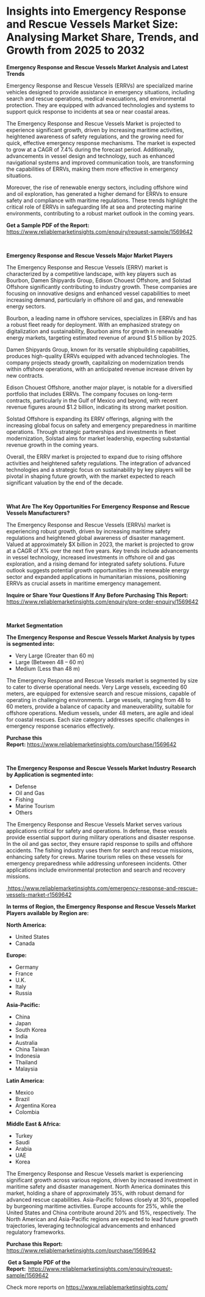 <p><h1>Insights into Emergency Response and Rescue Vessels Market Size: Analysing Market Share, Trends, and Growth from 2025 to 2032</h1></p><p><strong>Emergency Response and Rescue Vessels Market Analysis and Latest Trends</strong></p>
<p><p>Emergency Response and Rescue Vessels (ERRVs) are specialized marine vehicles designed to provide assistance in emergency situations, including search and rescue operations, medical evacuations, and environmental protection. They are equipped with advanced technologies and systems to support quick response to incidents at sea or near coastal areas.</p><p>The Emergency Response and Rescue Vessels Market is projected to experience significant growth, driven by increasing maritime activities, heightened awareness of safety regulations, and the growing need for quick, effective emergency response mechanisms. The market is expected to grow at a CAGR of 7.4% during the forecast period. Additionally, advancements in vessel design and technology, such as enhanced navigational systems and improved communication tools, are transforming the capabilities of ERRVs, making them more effective in emergency situations. </p><p>Moreover, the rise of renewable energy sectors, including offshore wind and oil exploration, has generated a higher demand for ERRVs to ensure safety and compliance with maritime regulations. These trends highlight the critical role of ERRVs in safeguarding life at sea and protecting marine environments, contributing to a robust market outlook in the coming years.</p></p>
<p><strong>Get a Sample PDF of the Report:&nbsp;</strong> <a href="https://www.reliablemarketinsights.com/enquiry/request-sample/1569642?utm_campaign=3556&utm_medium=2&utm_source=Github&utm_content=ia&utm_term=25032025&utm_id=emergency-response-and-rescue-vessels">https://www.reliablemarketinsights.com/enquiry/request-sample/1569642</a></p>
<p>&nbsp;</p>
<p><strong>Emergency Response and Rescue Vessels Major Market Players</strong></p>
<p><p>The Emergency Response and Rescue Vessels (ERRV) market is characterized by a competitive landscape, with key players such as Bourbon, Damen Shipyards Group, Edison Chouest Offshore, and Solstad Offshore significantly contributing to industry growth. These companies are focusing on innovative designs and enhanced vessel capabilities to meet increasing demand, particularly in offshore oil and gas, and renewable energy sectors.</p><p>Bourbon, a leading name in offshore services, specializes in ERRVs and has a robust fleet ready for deployment. With an emphasized strategy on digitalization and sustainability, Bourbon aims for growth in renewable energy markets, targeting estimated revenue of around $1.5 billion by 2025.</p><p>Damen Shipyards Group, known for its versatile shipbuilding capabilities, produces high-quality ERRVs equipped with advanced technologies. The company projects steady growth, capitalizing on modernization trends within offshore operations, with an anticipated revenue increase driven by new contracts.</p><p>Edison Chouest Offshore, another major player, is notable for a diversified portfolio that includes ERRVs. The company focuses on long-term contracts, particularly in the Gulf of Mexico and beyond, with recent revenue figures around $1.2 billion, indicating its strong market position.</p><p>Solstad Offshore is expanding its ERRV offerings, aligning with the increasing global focus on safety and emergency preparedness in maritime operations. Through strategic partnerships and investments in fleet modernization, Solstad aims for market leadership, expecting substantial revenue growth in the coming years.</p><p>Overall, the ERRV market is projected to expand due to rising offshore activities and heightened safety regulations. The integration of advanced technologies and a strategic focus on sustainability by key players will be pivotal in shaping future growth, with the market expected to reach significant valuation by the end of the decade.</p></p>
<p>&nbsp;</p>
<p><strong>What Are The Key Opportunities For Emergency Response and Rescue Vessels Manufacturers?</strong></p>
<p><p>The Emergency Response and Rescue Vessels (ERRVs) market is experiencing robust growth, driven by increasing maritime safety regulations and heightened global awareness of disaster management. Valued at approximately $X billion in 2023, the market is projected to grow at a CAGR of X% over the next five years. Key trends include advancements in vessel technology, increased investments in offshore oil and gas exploration, and a rising demand for integrated safety solutions. Future outlook suggests potential growth opportunities in the renewable energy sector and expanded applications in humanitarian missions, positioning ERRVs as crucial assets in maritime emergency management.</p></p>
<p><strong>Inquire or Share Your Questions If Any Before Purchasing This Report:</strong> <a href="https://www.reliablemarketinsights.com/enquiry/pre-order-enquiry/1569642?utm_campaign=3556&utm_medium=2&utm_source=Github&utm_content=ia&utm_term=25032025&utm_id=emergency-response-and-rescue-vessels">https://www.reliablemarketinsights.com/enquiry/pre-order-enquiry/1569642</a></p>
<p>&nbsp;</p>
<p><strong>Market Segmentation</strong></p>
<p><strong>The Emergency Response and Rescue Vessels Market Analysis by types is segmented into:</strong></p>
<p><ul><li>Very Large (Greater than 60 m)</li><li>Large (Between 48 – 60 m)</li><li>Medium (Less than 48 m)</li></ul></p>
<p><p>The Emergency Response and Rescue Vessels market is segmented by size to cater to diverse operational needs. Very Large vessels, exceeding 60 meters, are equipped for extensive search and rescue missions, capable of operating in challenging environments. Large vessels, ranging from 48 to 60 meters, provide a balance of capacity and maneuverability, suitable for offshore operations. Medium vessels, under 48 meters, are agile and ideal for coastal rescues. Each size category addresses specific challenges in emergency response scenarios effectively.</p></p>
<p><strong>Purchase this Report:&nbsp;</strong><a href="https://www.reliablemarketinsights.com/purchase/1569642?utm_campaign=3556&utm_medium=2&utm_source=Github&utm_content=ia&utm_term=25032025&utm_id=emergency-response-and-rescue-vessels">https://www.reliablemarketinsights.com/purchase/1569642</a></p>
<p>&nbsp;</p>
<p><strong>The Emergency Response and Rescue Vessels Market Industry Research by Application is segmented into:</strong></p>
<p><ul><li>Defense</li><li>Oil and Gas</li><li>Fishing</li><li>Marine Tourism</li><li>Others</li></ul></p>
<p><p>The Emergency Response and Rescue Vessels Market serves various applications critical for safety and operations. In defense, these vessels provide essential support during military operations and disaster response. In the oil and gas sector, they ensure rapid response to spills and offshore accidents. The fishing industry uses them for search and rescue missions, enhancing safety for crews. Marine tourism relies on these vessels for emergency preparedness while addressing unforeseen incidents. Other applications include environmental protection and search and recovery missions.</p></p>
<p><a href="https://www.reliablemarketinsights.com/emergency-response-and-rescue-vessels-market-r1569642?utm_campaign=3556&utm_medium=2&utm_source=Github&utm_content=ia&utm_term=25032025&utm_id=emergency-response-and-rescue-vessels">&nbsp;https://www.reliablemarketinsights.com/emergency-response-and-rescue-vessels-market-r1569642</a></p>
<p><strong>In terms of Region, the Emergency Response and Rescue Vessels Market Players available by Region are:</strong></p>
<p>
    <p> <strong> North America: </strong>
        <ul>
            <li>United States</li>
            <li>Canada</li>
        </ul>
        </p> 
    <p> <strong> Europe: </strong>
        <ul>
            <li>Germany</li>
            <li>France</li>
            <li>U.K.</li>
            <li>Italy</li>
            <li>Russia</li>
        </ul>
        </p> 
    <p> <strong> Asia-Pacific: </strong>
        <ul>
            <li>China</li>
            <li>Japan</li>
            <li>South Korea</li>
            <li>India</li>
            <li>Australia</li>
            <li>China Taiwan</li>
            <li>Indonesia</li>
            <li>Thailand</li>
            <li>Malaysia</li>
        </ul>
        </p> 
    <p> <strong> Latin America: </strong>
        <ul>
            <li>Mexico</li>
            <li>Brazil</li>
            <li>Argentina Korea</li>
            <li>Colombia</li>
        </ul>
        </p> 
    <p> <strong> Middle East & Africa: </strong>
        <ul>
            <li>Turkey</li>
            <li>Saudi</li>
            <li>Arabia</li>
            <li>UAE</li>
            <li>Korea</li>
        </ul>
    </p>
    </p>
<p><p>The Emergency Response and Rescue Vessels market is experiencing significant growth across various regions, driven by increased investment in maritime safety and disaster management. North America dominates this market, holding a share of approximately 35%, with robust demand for advanced rescue capabilities. Asia-Pacific follows closely at 30%, propelled by burgeoning maritime activities. Europe accounts for 25%, while the United States and China contribute around 20% and 15%, respectively. The North American and Asia-Pacific regions are expected to lead future growth trajectories, leveraging technological advancements and enhanced regulatory frameworks.</p></p>
<p><strong>Purchase this Report: </strong><a href="https://www.reliablemarketinsights.com/purchase/1569642?utm_campaign=3556&utm_medium=2&utm_source=Github&utm_content=ia&utm_term=25032025&utm_id=emergency-response-and-rescue-vessels">https://www.reliablemarketinsights.com/purchase/1569642</a></p>
<p>&nbsp;<strong>Get a Sample PDF of the Report:&nbsp;&nbsp;</strong><a href="https://www.reliablemarketinsights.com/enquiry/request-sample/1569642?utm_campaign=3556&utm_medium=2&utm_source=Github&utm_content=ia&utm_term=25032025&utm_id=emergency-response-and-rescue-vessels">https://www.reliablemarketinsights.com/enquiry/request-sample/1569642</a></p>
<p><strong></strong></p>
<p>Check more reports on <a href="https://www.reliablemarketinsights.com/?utm_campaign=3556&utm_medium=2&utm_source=Github&utm_content=ia&utm_term=25032025&utm_id=emergency-response-and-rescue-vessels">https://www.reliablemarketinsights.com/</a></p>